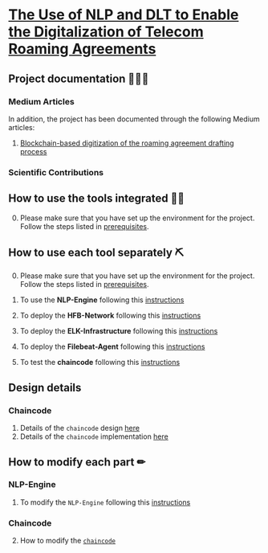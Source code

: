 # [The Use of NLP and DLT to Enable the Digitalization of Telecom Roaming Agreements](https://wiki.hyperledger.org/display/INTERN/Project+Plan%3A+The+Use+of+NLP+and+DLT+to+Enable+the+Digitalization+of+Telecom+Roaming+Agreements)

## Project documentation 📕📗📘

### Medium Articles
In addition, the project has been documented through the following Medium articles:
1. [Blockchain-based digitization of the roaming agreement drafting process](https://medium.com/@sfl0r3nz05/blockchain-based-digitization-of-the-roaming-agreement-drafting-process-dec003923521)

### Scientific Contributions

## How to use the tools integrated 🦾🦿

0. Please make sure that you have set up the environment for the project. Follow the steps listed in [prerequisites](https://github.com/sfl0r3nz05/NLP-DLT/blob/sentencelvl/documentation/prerequisites.md).


## How to use each tool separately ⛏

0. Please make sure that you have set up the environment for the project. Follow the steps listed in [prerequisites](https://github.com/sfl0r3nz05/NLP-DLT/blob/sentencelvl/documentation/prerequisites.md).

1. To use the **NLP-Engine** following this [instructions](https://github.com/sfl0r3nz05/NLP-DLT/blob/sentencelvl/documentation/nlp-engine-use.md)

2. To deploy the **HFB-Network** following this [instructions](https://github.com/sfl0r3nz05/NLP-DLT/blob/sentencelvl/documentation/hfb-network-use.md)

3. To deploy the **ELK-Infrastructure** following this [instructions](https://github.com/sfl0r3nz05/NLP-DLT/blob/sentencelvl/documentation/elk-network-use.md)

4. To deploy the **Filebeat-Agent** following this [instructions](https://github.com/sfl0r3nz05/NLP-DLT/blob/sentencelvl/documentation/hfb-network-use.md)

5. To test the **chaincode** following this [instructions](https://github.com/sfl0r3nz05/NLP-DLT/blob/sentencelvl/documentation/chaincode-test.md)

## Design details

### Chaincode
1. Details of the `chaincode` design [here](https://github.com/sfl0r3nz05/NLP-DLT/blob/sentencelvl/documentation/chaincode-desing.md)
2. Details of the `chaincode` implementation [here](https://github.com/sfl0r3nz05/NLP-DLT/blob/sentencelvl/documentation/chaincode-implementation.md)


## How to modify each part ✏

### NLP-Engine
1. To modify the `NLP-Engine` following this [instructions](https://github.com/sfl0r3nz05/NLP-DLT/blob/sentencelvl/documentation/nlp-engine-edit.md)

### Chaincode
2. How to modify the [`chaincode`](https://github.com/sfl0r3nz05/NLP-DLT/blob/sentencelvl/documentation/chaincode-modification.md)
